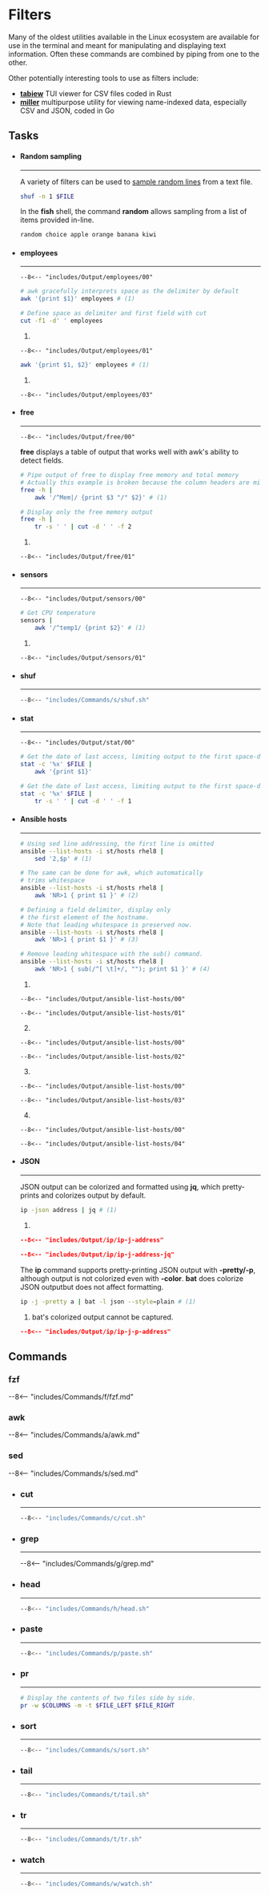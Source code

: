 # Filters

Many of the oldest utilities available in the Linux ecosystem are available for use in the terminal and meant for manipulating and displaying text information. 
Often these commands are combined by piping from one to the other.

Other potentially interesting tools to use as filters include:

- [**tabiew**](https://github.com/shshemi/tabiew) TUI viewer for CSV files coded in Rust
- [**miller**](https://github.com/johnkerl/miller) multipurpose utility for viewing name-indexed data, especially CSV and JSON, coded in Go


## Tasks

<div class="grid cards" markdown>

-   #### Random sampling

    ---

    A variety of filters can be used to [sample random lines](https://www.baeldung.com/linux/read-random-line-from-file) from a text file.

    ```sh
    shuf -n 1 $FILE
    ```

    In the **fish** shell, the command **random** allows sampling from a list of items provided in-line.

    ```sh
    random choice apple orange banana kiwi
    ```

-   #### employees

    ---

    ``` title="employees"
    --8<-- "includes/Output/employees/00"
    ```

    ```sh title="Display single column"
    # awk gracefully interprets space as the delimiter by default
    awk '{print $1}' employees # (1)
    
    # Define space as delimiter and first field with cut
    cut -f1 -d' ' employees
    ```

    1. 
    ``` title="Output"
    --8<-- "includes/Output/employees/01"
    ```

    ```sh title="Concatenate multiple columns"
    awk '{print $1, $2}' employees # (1)
    ```

    1. 
    ``` title="Output"
    --8<-- "includes/Output/employees/03"
    ```

-   #### free

    ---

    ``` title="free -h"
    --8<-- "includes/Output/free/00"
    ```

    **free** displays a table of output that works well with awk's ability to detect fields.

    ```sh
    # Pipe output of free to display free memory and total memory
    # Actually this example is broken because the column headers are mixed up...
    free -h | 
        awk '/^Mem|/ {print $3 "/" $2}' # (1)

    # Display only the free memory output
    free -h | 
        tr -s ' ' | cut -d ' ' -f 2
    ```

    1. 
    ```
    --8<-- "includes/Output/free/01"
    ```

-   #### sensors

    ---

    ``` title="sensors"
    --8<-- "includes/Output/sensors/00"
    ```

    ```sh
    # Get CPU temperature
    sensors | 
        awk '/^temp1/ {print $2}' # (1)
    ```

    1. 
    ```
    --8<-- "includes/Output/sensors/01"
    ```

-   #### shuf

    ---

    ```sh
    --8<-- "includes/Commands/s/shuf.sh"
    ```

-   #### stat

    ---

    ``` title="stat"
    --8<-- "includes/Output/stat/00"
    ```

    ```sh hl_lines="3 7"
    # Get the date of last access, limiting output to the first space-delimited field using awk
    stat -c '%x' $FILE | 
        awk '{print $1}'

    # Get the date of last access, limiting output to the first space-delimited field using tr and cut
    stat -c '%x' $FILE | 
        tr -s ' ' | cut -d ' ' -f 1
    ```

-   #### Ansible hosts

    ---

    ```sh
    # Using sed line addressing, the first line is omitted
    ansible --list-hosts -i st/hosts rhel8 | 
        sed '2,$p' # (1)

    # The same can be done for awk, which automatically
    # trims whitespace
    ansible --list-hosts -i st/hosts rhel8 | 
        awk 'NR>1 { print $1 }' # (2)

    # Defining a field delimiter, display only 
    # the first element of the hostname. 
    # Note that leading whitespace is preserved now.
    ansible --list-hosts -i st/hosts rhel8 | 
        awk 'NR>1 { print $1 }' # (3)

    # Remove leading whitespace with the sub() command.
    ansible --list-hosts -i st/hosts rhel8 | 
        awk 'NR>1 { sub(/^[ \t]+/, ""); print $1 }' # (4)
    ```

    1. 
    ``` title="ansible --list-hosts"
    --8<-- "includes/Output/ansible-list-hosts/00"
    ```
    ``` title="Output"
    --8<-- "includes/Output/ansible-list-hosts/01"
    ```
    2. 
    ``` title="ansible --list-hosts"
    --8<-- "includes/Output/ansible-list-hosts/00"
    ```
    ``` title="Output"
    --8<-- "includes/Output/ansible-list-hosts/02"
    ```
    3. 
    ``` title="ansible --list-hosts"
    --8<-- "includes/Output/ansible-list-hosts/00"
    ```
    ``` title="Output"
    --8<-- "includes/Output/ansible-list-hosts/03"
    ```
    4. 
    ``` title="ansible --list-hosts"
    --8<-- "includes/Output/ansible-list-hosts/00"
    ```
    ``` title="Output"
    --8<-- "includes/Output/ansible-list-hosts/04"
    ```

-   #### JSON

    ---

    JSON output can be colorized and formatted using **jq**, which pretty-prints and colorizes output by default.

    ```sh
    ip -json address | jq # (1)
    ```

    1. 
    ```json title="ip -json address"
    --8<-- "includes/Output/ip/ip-j-address"
    ```
    ```json
    --8<-- "includes/Output/ip/ip-j-address-jq"
    ```

    The **ip** command supports pretty-printing JSON output with **-pretty/-p**, although output is not colorized even with **-color**.
    **bat** does colorize JSON outputbut does not affect formatting.

    ```sh
    ip -j -pretty a | bat -l json --style=plain # (1)
    ```

    1. bat's colorized output cannot be captured.
    ```json title="ip -j -pretty address"
    --8<-- "includes/Output/ip/ip-j-p-address"
    ```

</div>

## Commands

### fzf

--8<-- "includes/Commands/f/fzf.md"

### awk

--8<-- "includes/Commands/a/awk.md"

### sed

--8<-- "includes/Commands/s/sed.md"

<div class="grid cards" markdown>

-   ### cut

    ---

    ```sh
    --8<-- "includes/Commands/c/cut.sh"
    ```


-   ### grep

    ---

    --8<-- "includes/Commands/g/grep.md"

-   ### head

    ---

    ```sh
    --8<-- "includes/Commands/h/head.sh"
    ```

-   ### paste

    ---

    ```sh
    --8<-- "includes/Commands/p/paste.sh"
    ```

-   ### pr

    ---

    ```sh
    # Display the contents of two files side by side.
    pr -w $COLUMNS -m -t $FILE_LEFT $FILE_RIGHT
    ```

-   ### sort

    ---

    ```sh
    --8<-- "includes/Commands/s/sort.sh"
    ```

-   ### tail

    ---

    ```sh
    --8<-- "includes/Commands/t/tail.sh"
    ```

-   ### tr

    ---

    ```sh
    --8<-- "includes/Commands/t/tr.sh"
    ```

-   ### watch

    ---

    ```sh
    --8<-- "includes/Commands/w/watch.sh"
    ```

</div>
